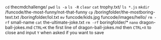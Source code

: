 ``cd`` thecmdchallenge/
``pwd``
``ls -a``
``ls -R``
``clear``
``cat`` trophy.txt/
``ls *.js``
``mkdir`` /funcode/the-most-funny/not-that-funny
``cp`` /boringfolder/the-mostboring-text.txt /boringfolder/lol.txt
``mv`` funcode/kids.jpg funcode/images/hello/
``rm -rf`` small-name
``cat`` the-ultimate-joke.txt
``rm -rf`` boringfolder/*
``nano`` dragon-ball-jokes.md
``CTRL+K`` the first line of dragon-ball-jokes.md then ``CTRL+X`` to close and input ``Y`` when asked if you want to save
